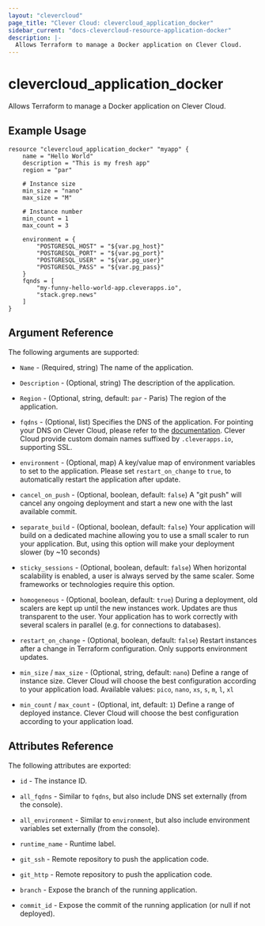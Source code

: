 ```yaml
---
layout: "clevercloud"
page_title: "Clever Cloud: clevercloud_application_docker"
sidebar_current: "docs-clevercloud-resource-application-docker"
description: |-
  Allows Terraform to manage a Docker application on Clever Cloud.
---
```


# clevercloud\_application\_docker

Allows Terraform to manage a Docker application on Clever Cloud.

## Example Usage

```
resource "clevercloud_application_docker" "myapp" {
    name = "Hello World"
    description = "This is my fresh app"
    region = "par"

    # Instance size
    min_size = "nano"
    max_size = "M"

    # Instance number
    min_count = 1
    max_count = 3

    environment = {
        "POSTGRESQL_HOST" = "${var.pg_host}"
        "POSTGRESQL_PORT" = "${var.pg_port}"
        "POSTGRESQL_USER" = "${var.pg_user}"
        "POSTGRESQL_PASS" = "${var.pg_pass}"
    }
    fqnds = [
        "my-funny-hello-world-app.cleverapps.io",
        "stack.grep.news"
    ]
}
```

## Argument Reference

The following arguments are supported:

* `Name` - (Required, string) The name of the application.

* `Description` - (Optional, string) The description of the application.

* `Region` - (Optional, string, default: `par` - Paris) The region of the application.

* `fqdns` - (Optional, list) Specifies the DNS of the application. For pointing your DNS on Clever Cloud, 
  please refer to the [documentation](https://www.clever-cloud.com/doc/admin-console/custom-domain-names/). 
  Clever Cloud provide custom domain names suffixed by `.cleverapps.io`, supporting SSL.

* `environment` - (Optional, map) A key/value map of environment variables to set to the application. Please
  set `restart_on_change` to `true`, to automatically restart the application after update.

* `cancel_on_push` - (Optional, boolean, default: `false`) A "git push" will cancel any ongoing deployment
  and start a new one with the last available commit.

* `separate_build` - (Optional, boolean, default: `false`) Your application will build on a dedicated machine 
  allowing you to use a small scaler to run your application. But, using this option will make your 
  deployment slower (by ~10 seconds)

* `sticky_sessions` - (Optional, boolean, default: `false`) When horizontal scalability is enabled, a user 
  is always served by the same scaler. Some frameworks or technologies require this option.

* `homogeneous` - (Optional, boolean, default: `true`) During a deployment, old scalers are kept up until
  the new instances work. Updates are thus transparent to the user. Your application has to work correctly
  with several scalers in parallel (e.g. for connections to databases).

* `restart_on_change` - (Optional, boolean, default: `false`) Restart instances after a change in Terraform
  configuration. Only supports environment updates.

* `min_size` / `max_size` - (Optional, string, default: `nano`) Define a range of instance size. Clever Cloud will
  choose the best configuration according to your application load. Available values: `pico`, `nano`, `xs`, `s`, `m`, `l`, `xl`

* `min_count` / `max_count` - (Optional, int, default: `1`) Define a range of deployed instance. Clever Cloud will
  choose the best configuration according to your application load.


## Attributes Reference

The following attributes are exported:

* `id` - The instance ID.

* `all_fqdns` - Similar to `fqdns`, but also include DNS set externally (from the console).

* `all_environment` - Similar to `environment`, but also include environment variables set externally (from the console).

* `runtime_name` - Runtime label.

* `git_ssh` - Remote repository to push the application code.

* `git_http` - Remote repository to push the application code.

* `branch` - Expose the branch of the running application.

* `commit_id` - Expose the commit of the running application (or null if not deployed).